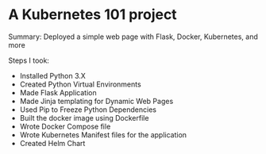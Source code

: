 # A Kubernetes 101 project
Summary:
Deployed a simple web page with Flask, Docker, Kubernetes, and more

Steps I took:
- Installed Python 3.X
- Created Python Virtual Environments
- Made Flask Application
- Made Jinja templating for Dynamic Web Pages
- Used Pip to Freeze Python Dependencies
- Built the docker image using Dockerfile
- Wrote Docker Compose file
- Wrote Kubernetes Manifest files for the application
- Created Helm Chart
